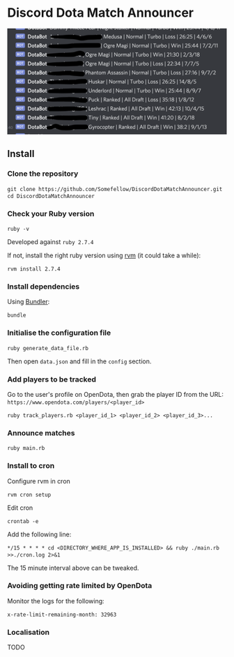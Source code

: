 # Discord Dota Match Announcer

![Example Image](img/DiscordDotaMatchAnnouncer.png)

## Install

### Clone the repository

```shell
git clone https://github.com/Somefellow/DiscordDotaMatchAnnouncer.git
cd DiscordDotaMatchAnnouncer
```

### Check your Ruby version

```shell
ruby -v
```

Developed against `ruby 2.7.4`

If not, install the right ruby version using [rvm](https://github.com/rvm/rvm) (it could take a while):

```shell
rvm install 2.7.4
```

### Install dependencies

Using [Bundler](https://github.com/bundler/bundler):

```shell
bundle
```

### Initialise the configuration file

```shell
ruby generate_data_file.rb
```

Then open `data.json` and fill in the `config` section.

### Add players to be tracked

Go to the user's profile on OpenDota, then grab the player ID from the URL: `https://www.opendota.com/players/<player_id>`

```shell
ruby track_players.rb <player_id_1> <player_id_2> <player_id_3>...
```

### Announce matches

```shell
ruby main.rb
```

### Install to cron

Configure rvm in cron

```shell
rvm cron setup
```

Edit cron

```shell
crontab -e
```

Add the following line:

```shell
*/15 * * * * cd <DIRECTORY_WHERE_APP_IS_INSTALLED> && ruby ./main.rb >>./cron.log 2>&1
```

The 15 minute interval above can be tweaked.

### Avoiding getting rate limited by OpenDota

Monitor the logs for the following:

```shell
x-rate-limit-remaining-month: 32963
```

### Localisation

TODO